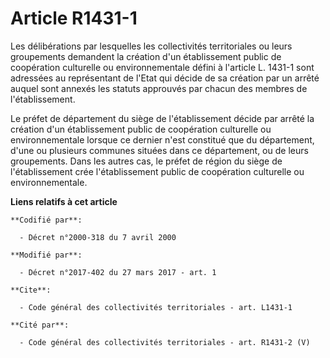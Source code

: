 # Article R1431-1

Les délibérations par lesquelles les collectivités territoriales ou leurs groupements demandent la création d'un
établissement public de coopération culturelle ou environnementale défini à l'article L. 1431-1 sont adressées au
représentant de l'Etat qui décide de sa création par un arrêté auquel sont annexés les statuts approuvés par chacun des
membres de l'établissement.

Le préfet de département du siège de l'établissement décide par arrêté la création d'un établissement public de coopération
culturelle ou environnementale lorsque ce dernier n'est constitué que du département, d'une ou plusieurs communes situées
dans ce département, ou de leurs groupements. Dans les autres cas, le préfet de région du siège de l'établissement crée
l'établissement public de coopération culturelle ou environnementale.

**Liens relatifs à cet article**

	**Codifié par**:

	  - Décret n°2000-318 du 7 avril 2000

	**Modifié par**:

	  - Décret n°2017-402 du 27 mars 2017 - art. 1

	**Cite**:

	  - Code général des collectivités territoriales - art. L1431-1

	**Cité par**:

	  - Code général des collectivités territoriales - art. R1431-2 (V)
